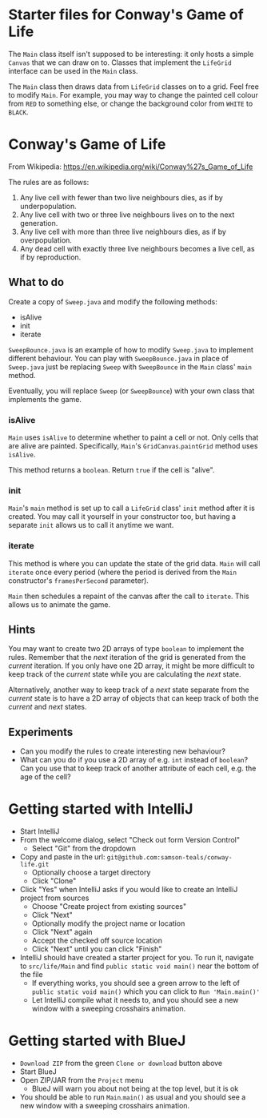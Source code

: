 # Starter files for Conway's Game of Life

The `Main` class itself isn't supposed to be interesting: it only hosts a simple `Canvas` that we can draw on to.
Classes that implement the `LifeGrid` interface can be used in the `Main` class.

The `Main` class then draws data from  `LifeGrid` classes on to a grid.
Feel free to modify `Main`.
For example, you may way to change the painted cell colour from `RED` to something else, or change the background color from `WHITE` to `BLACK`.

# Conway's Game of Life

From Wikipedia: https://en.wikipedia.org/wiki/Conway%27s_Game_of_Life

The rules are as follows:

1. Any live cell with fewer than two live neighbours dies, as if by underpopulation.
2. Any live cell with two or three live neighbours lives on to the next generation.
3. Any live cell with more than three live neighbours dies, as if by overpopulation.
4. Any dead cell with exactly three live neighbours becomes a live cell, as if by reproduction.

## What to do

Create a copy of `Sweep.java` and modify the following methods:
- isAlive
- init
- iterate

`SweepBounce.java` is an example of how to modify `Sweep.java` to implement different behaviour.
You can play with `SweepBounce.java` in place of `Sweep.java` just be replacing `Sweep` with `SweepBounce` in the `Main` class' `main` method.

Eventually, you will replace `Sweep` (or `SweepBounce`) with your own class that implements the game.

### isAlive

`Main` uses `isAlive` to determine whether to paint a cell or not.
Only cells that are alive are painted.
Specifically, `Main`'s `GridCanvas`.`paintGrid` method uses `isAlive`.

This method returns a `boolean`. Return `true` if the cell is "alive".

### init

`Main`'s `main` method is set up to call a `LifeGrid` class' `init` method after it is created.
You may call it yourself in your constructor too, but having a separate `init` allows us to call it anytime we want.

### iterate

This method is where you can update the state of the grid data.
`Main` will call `iterate` once every period (where the period is derived from the `Main` constructor's `framesPerSecond` parameter).

`Main` then schedules a repaint of the canvas after the call to `iterate`.
This allows us to animate the game.

## Hints

You may want to create two 2D arrays of type `boolean` to implement the rules.
Remember that the _next_ iteration of the grid is generated from the _current_ iteration.
If you only have one 2D array, it might be more difficult to keep track of the _current_ state while you are calculating the _next_ state.

Alternatively, another way to keep track of a _next_ state separate from the _current_ state is to have a 2D array of objects that can keep track of both the _current_ and _next_ states.

## Experiments

- Can you modify the rules to create interesting new behaviour?
- What can you do if you use a 2D array of e.g. `int` instead of `boolean`? Can you use that to keep track of another attribute of each cell, e.g. the age of the cell?

# Getting started with IntelliJ

- Start IntelliJ
- From the welcome dialog, select "Check out form Version Control"
  - Select "Git" from the dropdown
- Copy and paste in the url: `git@github.com:samson-teals/conway-life.git`
  - Optionally choose a target directory
  - Click "Clone"
- Click "Yes" when IntelliJ asks if you would like to create an IntelliJ project from sources
  - Choose "Create project from existing sources"
  - Click "Next"
  - Optionally modify the project name or location
  - Click "Next" again
  - Accept the checked off source location
  - Click "Next" until you can click "Finish"
- IntelliJ should have created a starter project for you.
To run it, navigate to `src/life/Main` and find `public static void main()` near the bottom of the file
  - If everything works, you should see a green arrow to the left of `public static void main()` which you can click to `Run 'Main.main()'`
  - Let IntelliJ compile what it needs to, and you should see a new window with a sweeping crosshairs animation.

# Getting started with BlueJ

- `Download ZIP` from the green `Clone or download` button above
- Start BlueJ
- Open ZIP/JAR from the `Project` menu
  - BlueJ will warn you about not being at the top level, but it is ok
- You should be able to run `Main`.`main()` as usual and you should see a new window with a sweeping crosshairs animation.

